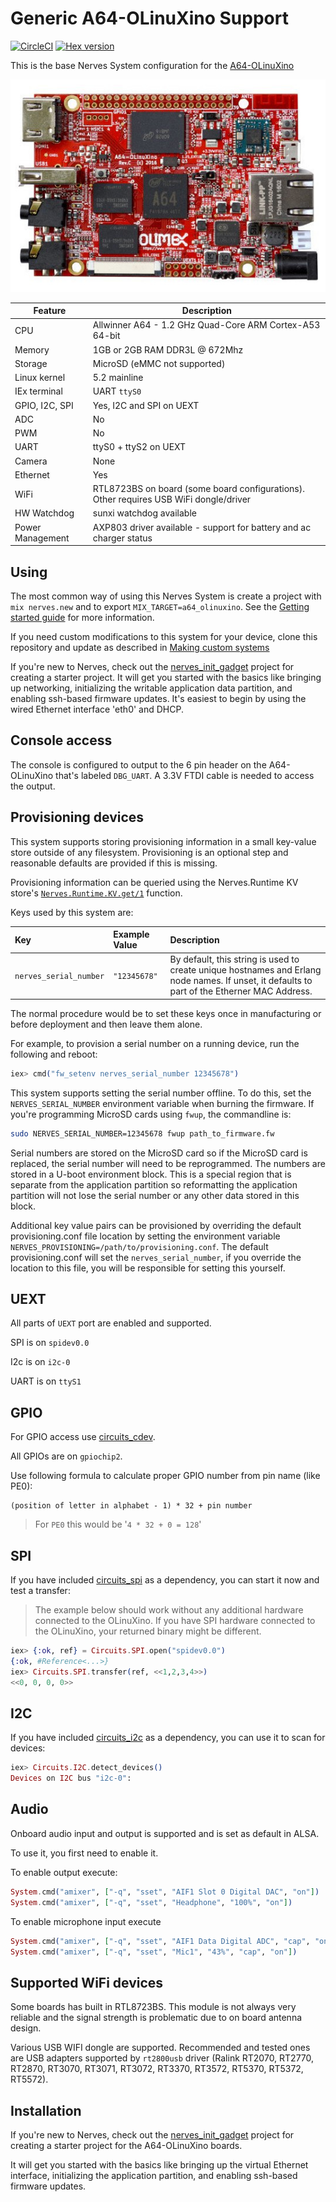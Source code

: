 # Generic A64-OLinuXino Support

[![CircleCI](https://circleci.com/gh/pavels/nerves_system_a64_olinuxino.svg?style=svg)](https://circleci.com/gh/pavels/nerves_system_a64_olinuxino)
[![Hex version](https://img.shields.io/hexpm/v/nerves_system_a64_olinuxino.svg "Hex version")](https://hex.pm/packages/nerves_system_a64_olinuxino)

This is the base Nerves System configuration for the [A64-OLinuXino](https://www.olimex.com/Products/OLinuXino/A64/A64-OLinuXino)

![A64-OLinuXino image](assets/images/A64-OLinuXino-.jpg)

| Feature              | Description                     |
| -------------------- | ------------------------------- |
| CPU                  | Allwinner A64 - 1.2 GHz Quad-Core ARM Cortex-A53 64-bit             |
| Memory               | 1GB or 2GB RAM DDR3L @ 672Mhz   |
| Storage              | MicroSD (eMMC not supported)    |
| Linux kernel         | 5.2 mainline                    |
| IEx terminal         | UART `ttyS0`                    |
| GPIO, I2C, SPI       | Yes, I2C and SPI on UEXT        |
| ADC                  | No                              |
| PWM                  | No                              |
| UART                 | ttyS0 + ttyS2 on UEXT           |
| Camera               | None                            |
| Ethernet             | Yes                             |
| WiFi                 | RTL8723BS on board (some board configurations). Other requires USB WiFi dongle/driver |
| HW Watchdog          | sunxi watchdog available        |
| Power Management     | AXP803 driver available - support for battery and ac charger status        |

## Using

The most common way of using this Nerves System is create a project with `mix
nerves.new` and to export `MIX_TARGET=a64_olinuxino`. See the [Getting started
guide](https://hexdocs.pm/nerves/getting-started.html#creating-a-new-nerves-app)
for more information.

If you need custom modifications to this system for your device, clone this
repository and update as described in [Making custom
systems](https://hexdocs.pm/nerves/systems.html#customizing-your-own-nerves-system)

If you're new to Nerves, check out the
[nerves_init_gadget](https://github.com/nerves-project/nerves_init_gadget)
project for creating a starter project. It will get you started with the basics
like bringing up networking, initializing the writable application data
partition, and enabling ssh-based firmware updates.  It's easiest to begin by
using the wired Ethernet interface 'eth0' and DHCP.

## Console access

The console is configured to output to the 6 pin header on the
A64-OLinuXino that's labeled `DBG_UART`. A 3.3V FTDI cable is needed to access the output.

## Provisioning devices

This system supports storing provisioning information in a small key-value store
outside of any filesystem. Provisioning is an optional step and reasonable
defaults are provided if this is missing.

Provisioning information can be queried using the Nerves.Runtime KV store's
[`Nerves.Runtime.KV.get/1`](https://hexdocs.pm/nerves_runtime/Nerves.Runtime.KV.html#get/1)
function.

Keys used by this system are:

Key                    | Example Value     | Description
:--------------------- | :---------------- | :----------
`nerves_serial_number` | `"12345678"`      | By default, this string is used to create unique hostnames and Erlang node names. If unset, it defaults to part of the Etherner MAC Address.

The normal procedure would be to set these keys once in manufacturing or before
deployment and then leave them alone.

For example, to provision a serial number on a running device, run the following
and reboot:

```elixir
iex> cmd("fw_setenv nerves_serial_number 12345678")
```

This system supports setting the serial number offline. To do this, set the
`NERVES_SERIAL_NUMBER` environment variable when burning the firmware. If you're
programming MicroSD cards using `fwup`, the commandline is:

```sh
sudo NERVES_SERIAL_NUMBER=12345678 fwup path_to_firmware.fw
```

Serial numbers are stored on the MicroSD card so if the MicroSD card is
replaced, the serial number will need to be reprogrammed. The numbers are stored
in a U-boot environment block. This is a special region that is separate from
the application partition so reformatting the application partition will not
lose the serial number or any other data stored in this block.

Additional key value pairs can be provisioned by overriding the default provisioning.conf
file location by setting the environment variable
`NERVES_PROVISIONING=/path/to/provisioning.conf`. The default provisioning.conf
will set the `nerves_serial_number`, if you override the location to this file,
you will be responsible for setting this yourself.

## UEXT

All parts of `UEXT` port are enabled and supported.

SPI is on `spidev0.0`

I2c is on `i2c-0`

UART is on `ttyS1`

## GPIO

For GPIO access use [circuits_cdev](https://github.com/elixir-circuits/circuits_cdev).

All GPIOs are on `gpiochip2`.

Use following formula to calculate proper GPIO number from pin name (like PE0):

```
(position of letter in alphabet - 1) * 32 + pin number
```

> For `PE0` this would be '`4 * 32 + 0 = 128`'

## SPI

If you have included [circuits_spi](https://github.com/elixir-circuits/circuits_spi) as a
dependency, you can start it now and test a transfer:

> The example below should work without any additional hardware connected to the
> OLinuXino. If you have SPI hardware connected to the OLinuXino, your returned binary might
> be different.

```elixir
iex> {:ok, ref} = Circuits.SPI.open("spidev0.0")
{:ok, #Reference<...>}
iex> Circuits.SPI.transfer(ref, <<1,2,3,4>>)
<<0, 0, 0, 0>>
```

## I2C

If you have included [circuits_i2c](https://github.com/elixir-circuits/circuits_i2c) as a
dependency, you can use it to scan for devices:

```elixir
iex> Circuits.I2C.detect_devices()
Devices on I2C bus "i2c-0":
```

## Audio

Onboard audio input and output is supported and is set as default in ALSA.

To use it, you first need to enable it.

To enable output execute:

```elixir
System.cmd("amixer", ["-q", "sset", "AIF1 Slot 0 Digital DAC", "on"])
System.cmd("amixer", ["-q", "sset", "Headphone", "100%", "on"])
```

To enable microphone input execute

```elixir
System.cmd("amixer", ["-q", "sset", "AIF1 Data Digital ADC", "cap", "on"])
System.cmd("amixer", ["-q", "sset", "Mic1", "43%", "cap", "on"])
```

## Supported WiFi devices

Some boards has built in RTL8723BS. This module is not always very reliable and the signal strength is problematic due to on board antenna design.

Various USB WIFI dongle are supported. Recommended and tested ones are USB adapters supported by `rt2800usb` driver (Ralink RT2070, RT2770, RT2870, RT3070, RT3071, RT3072, RT3370, RT3572, RT5370, RT5372, RT5572).

## Installation

If you're new to Nerves, check out the
[nerves_init_gadget](https://github.com/fhunleth/nerves_init_gadget) project for
creating a starter project for the A64-OLinuXino boards.

It will get you started with the basics like bringing up the virtual Ethernet interface, initializing the application partition, and enabling ssh-based firmware updates.
